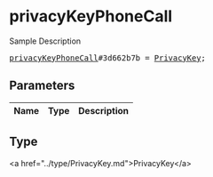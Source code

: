 # privacyKeyPhoneCall

Sample Description

<pre>
<a href="../constructor/privacyKeyPhoneCall.md">privacyKeyPhoneCall</a>#3d662b7b = <a href="../type/PrivacyKey.md">PrivacyKey</a>;
</pre>

## Parameters

| Name | Type | Description |
|------|:----:|-------------|

## Type

&lt;a href=&#34;../type/PrivacyKey.md&#34;&gt;PrivacyKey&lt;/a&gt;
